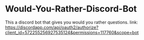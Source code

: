 # Would-You-Rather-Discord-Bot
This a discord bot that gives you would you rather questions.
link: https://discordapp.com/api/oauth2/authorize?client_id=572255256927535124&permissions=117760&scope=bot
